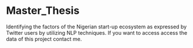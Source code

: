 # Master_Thesis
Identifying the factors of the Nigerian start-up ecosystem as expressed by Twitter users by utilizing NLP techniques. If you want to access access the data of this project contact me.
